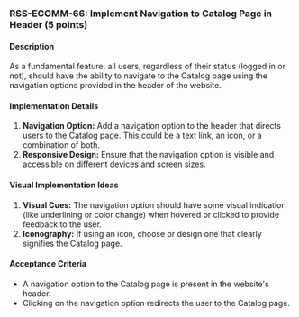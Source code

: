### RSS-ECOMM-66: Implement Navigation to Catalog Page in Header (5 points)

#### Description

As a fundamental feature, all users, regardless of their status (logged in or not), should have the ability to navigate to the Catalog page using the navigation options provided in the header of the website.

#### Implementation Details

1. **Navigation Option:** Add a navigation option to the header that directs users to the Catalog page. This could be a text link, an icon, or a combination of both.
2. **Responsive Design:** Ensure that the navigation option is visible and accessible on different devices and screen sizes.

#### Visual Implementation Ideas

1. **Visual Cues:** The navigation option should have some visual indication (like underlining or color change) when hovered or clicked to provide feedback to the user.
2. **Iconography:** If using an icon, choose or design one that clearly signifies the Catalog page.

#### Acceptance Criteria

- A navigation option to the Catalog page is present in the website's header.
- Clicking on the navigation option redirects the user to the Catalog page.
